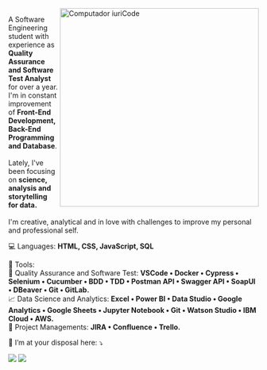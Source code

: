 <img src="https://raw.githubusercontent.com/MicaelliMedeiros/micaellimedeiros/master/image/computer-illustration.png" min-width="400px" max-width="400px" width="400px" align="right" alt="Computador iuriCode">

<p align="left"> 
  A Software Engineering student with experience as <strong>Quality Assurance and Software Test Analyst</strong> for over a year. 
  I'm in constant improvement of <strong>Front-End Development, Back-End Programming and Database</strong>.  
  <br><br>Lately, I've been focusing on <strong>science, analysis and storytelling for data.</strong>
  <br><br> I'm creative, analytical and in love with challenges to improve my 
  personal and professional self.<br>
</p>

<p align="left">
  💻 Languages: <strong>HTML, CSS, JavaScript, SQL</strong>
</p>
<p align="left">
  🔨 Tools:
<br>
🧪 Quality Assurance and Software Test: <strong>VSCode • Docker • Cypress • Selenium • Cucumber • BDD • TDD • 
  Postman API • Swagger API • SoapUI • DBeaver • Git • GitLab.</strong>
  <br>
📈 Data Science and Analytics: <strong>Excel • Power BI • Data Studio • Google Analytics • Google Sheets • Jupyter Notebook • Git • 
  Watson Studio • IBM Cloud • AWS. </strong>
  <br>
💼 Project Managements: <strong>JIRA • Confluence • Trello.</strong>
</p>

<p align="left">
  💌 I’m at your disposal here: ⤵️
</p>

<p align="left">
  <a href="mailto:fuscocastro@gmail.com" alt="Gmail">
  <img src="https://img.shields.io/badge/-Gmail-FF0000?style=flat-square&labelColor=FF0000&logo=gmail&logoColor=white&link=fuscocastro@gmail.com" /></a>

  <a href="https://www.linkedin.com/in/ferfusco/" alt="Linkedin">
  <img src="https://img.shields.io/badge/-Linkedin-0e76a8?style=flat-square&logo=Linkedin&logoColor=white&link=https://www.linkedin.com/in/ferfusco/" /></a>
</p>  
